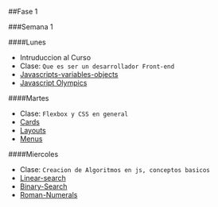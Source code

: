 ##Fase 1

###Semana 1

####Lunes

- Intruduccion al Curso
- Clase: `Que es ser un desarrollador Front-end`
- [Javascripts-variables-objects](../javascript/prework/js-variables-objects)
- [Javascript Olympics](../javascript/prework/javascript-olympics)

####Martes

- Clase: `Flexbox y CSS en general`
- [Cards](../CSS/Flexbox/Cards)
- [Layouts](../CSS/Flexbox/Layouts)
- [Menus](../CSS/Flexbox/Menus)

####Miercoles

- Clase: `Creacion de Algoritmos en js, conceptos basicos`
- [Linear-search](../javascript/algoritmos/linear-search)
- [Binary-Search](../javascript/algoritmos/binary-search)
- [Roman-Numerals](../javascript/algoritmos/roman-numerals)
